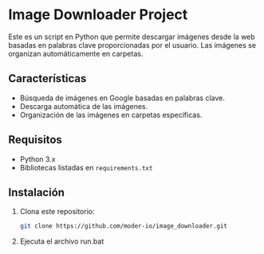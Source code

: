 # Image Downloader Project

Este es un script en Python que permite descargar imágenes desde la web basadas en palabras clave proporcionadas por el usuario. Las imágenes se organizan automáticamente en carpetas.

## Características
- Búsqueda de imágenes en Google basadas en palabras clave.
- Descarga automática de las imágenes.
- Organización de las imágenes en carpetas específicas.

## Requisitos
- Python 3.x
- Bibliotecas listadas en `requirements.txt`

## Instalación
1. Clona este repositorio:
   ```bash
   git clone https://github.com/moder-io/image_downloader.git

2. Ejecuta el archivo run.bat

